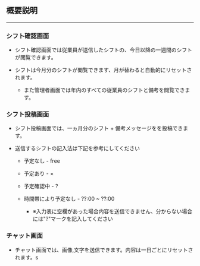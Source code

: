 ## 概要説明

***

### シフト確認画面

- シフト確認画面では従業員が送信したシフトの、今日以降の一週間のシフトが閲覧できます。

- シフトは今月分のシフトが閲覧できます、月が替わると自動的にリセットされます。  

    - また管理者画面では年内のすべての従業員のシフトと備考を閲覧できます。  

### シフト投稿画面

- シフト投稿画面では、一ヵ月分のシフト + 備考メッセージをを投稿できます。  
- 送信するシフトの記入法は下記を参考にしてください

    - 予定なし - free  
    - 予定あり - ×  
    - 予定確認中 - ?  
    - 時間帯により予定なし - ??:00 ~ ??:00  

        - ※入力表に空欄があった場合内容を送信できません、分からない場合には"?"マークを記入してください  

### チャット画面

- チャット画面では、画像,文字を送信できます。内容は一日ごとにリセットされます。s